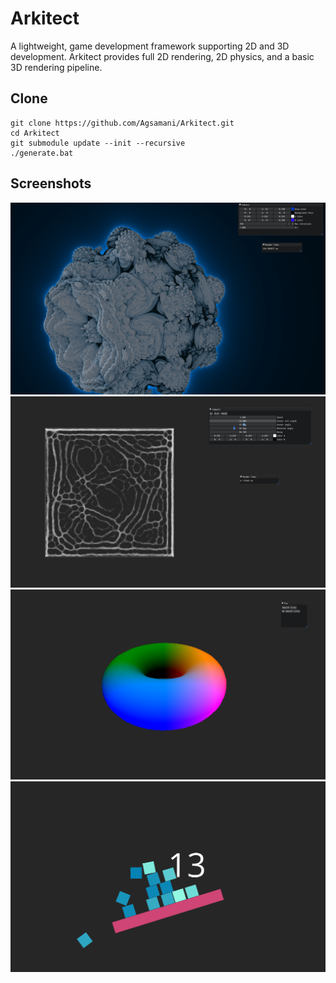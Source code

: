 # Arkitect
A lightweight, game development framework supporting 2D and 3D development. Arkitect provides full 2D rendering, 2D physics, and a basic 3D rendering pipeline.

## Clone
```
git clone https://github.com/Agsamani/Arkitect.git
cd Arkitect
git submodule update --init --recursive 
./generate.bat
```

## Screenshots
![MandleBulb](.\Readme\MandleBulb.png)
![MandleBulb](.\Readme\Compute.png)
![MandleBulb](.\Readme\Donut.png)
![MandleBulb](.\Readme\Physics.png)



